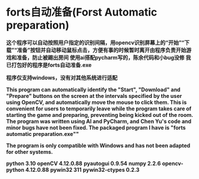 forts自动准备(Forst Automatic preparation)
=
**这个程序可以自动按照用户指定的识别间隔，用opencv识别屏幕上的“开始”“下载”“准备”按钮并自动移动鼠标点击，方便有事的时候暂时离开由程序负责开始游戏和准备，防止被踢出房间
使用ai搭配pycharm写的，陈余代码和小bug没修
我已打包好的程序是forts自动准备.exe**

**程序仅支持windows，没有对其他系统进行适配**

**This program can automatically identify the "Start", "Download" and "Prepare" buttons on the screen at the intervals specified by the user using OpenCV, and automatically move the mouse to click them. This is convenient for users to temporarily leave while the program takes care of starting the game and preparing, preventing being kicked out of the room.
The program was written using AI and PyCharm, and Chen Yu's code and minor bugs have not been fixed.
The packaged program I have is "forts automatic preparation.exe""**

**The program is only compatible with Windows and has not been adapted for other systems.**

**python 3.10**
**openCV 4.12.0.88**
**pyautogui 0.9.54**
**numpy 2.2.6**
**opencv-python 4.12.0.88**
**pywin32 311**
**pywin32-ctypes 0.2.3**
